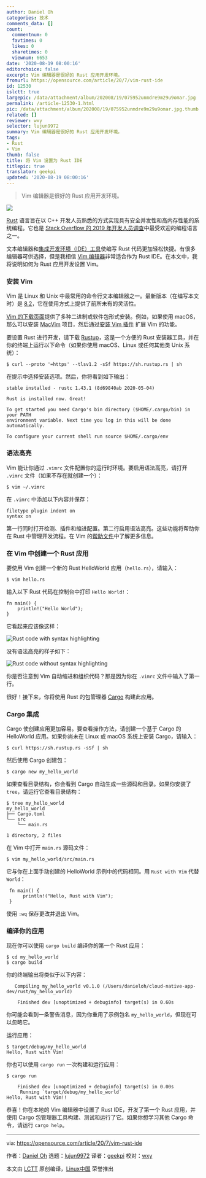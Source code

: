 ```yaml
---
author: Daniel Oh
categories: 技术
comments_data: []
count:
  commentnum: 0
  favtimes: 0
  likes: 0
  sharetimes: 0
  viewnum: 6653
date: '2020-08-19 08:00:16'
editorchoice: false
excerpt: Vim 编辑器是很好的 Rust 应用开发环境。
fromurl: https://opensource.com/article/20/7/vim-rust-ide
id: 12530
islctt: true
largepic: /data/attachment/album/202008/19/075952unmdre9m29u9omar.jpg
permalink: /article-12530-1.html
pic: /data/attachment/album/202008/19/075952unmdre9m29u9omar.jpg.thumb.jpg
related: []
reviewer: wxy
selector: lujun9972
summary: Vim 编辑器是很好的 Rust 应用开发环境。
tags:
- Rust
- Vim
thumb: false
title: 将 Vim 设置为 Rust IDE
titlepic: true
translator: geekpi
updated: '2020-08-19 08:00:16'
---
```



> 
> Vim 编辑器是很好的 Rust 应用开发环境。
> 
> 
> 


![](/data/attachment/album/202008/19/075952unmdre9m29u9omar.jpg)


[Rust](https://www.rust-lang.org/) 语言旨在以 C++ 开发人员熟悉的方式实现具有安全并发性和高内存性能的系统编程。它也是 [Stack Overflow 的 2019 年开发人员调查](https://insights.stackoverflow.com/survey/2019#technology-_-most-loved-dreaded-and-wanted-languages)中最受欢迎的编程语言之一。


文本编辑器和[集成开发环境（IDE）工具](https://en.wikipedia.org/wiki/Integrated_development_environment)使编写 Rust 代码更加轻松快捷。有很多编辑器可供选择，但是我相信 [Vim 编辑器](https://opensource.com/resources/what-vim)非常适合作为 Rust IDE。在本文中，我将说明如何为 Rust 应用开发设置 Vim。


### 安装 Vim


Vim 是 Linux 和 Unix 中最常用的命令行文本编辑器之一。最新版本（在编写本文时）是 [8.2](https://github.com/vim/vim)，它在使用方式上提供了前所未有的灵活性。


[Vim 的下载页面](https://www.vim.org/download.php)提供了多种二进制或软件包形式安装。例如，如果使用 macOS，那么可以安装 [MacVim](https://github.com/macvim-dev/macvim) 项目，然后通过[安装 Vim 插件](https://opensource.com/article/20/2/how-install-vim-plugins) 扩展 Vim 的功能。


要设置 Rust 进行开发，请下载 [Rustup](https://rustup.rs/)，这是一个方便的 Rust 安装器工具，并在你的终端上运行以下命令（如果你使用 macOS、Linux 或任何其他类 Unix 系统）：



```
$ curl --proto '=https' --tlsv1.2 -sSf https://sh.rustup.rs | sh

```

在提示中选择安装选项。然后，你将看到如下输出：



```
stable installed - rustc 1.43.1 (8d69840ab 2020-05-04)

Rust is installed now. Great!

To get started you need Cargo's bin directory ($HOME/.cargo/bin) in your PATH
environment variable. Next time you log in this will be done
automatically.

To configure your current shell run source $HOME/.cargo/env

```

### 语法高亮


Vim 能让你通过 `.vimrc` 文件配置你的运行时环境。要启用语法高亮，请打开 `.vimrc` 文件（如果不存在就创建一个）：



```
$ vim ~/.vimrc

```

在 `.vimrc` 中添加以下内容并保存：



```
filetype plugin indent on
syntax on

```

第一行同时打开检测、插件和缩进配置。第二行启用语法高亮。这些功能将帮助你在 Rust 中管理开发流程。在 Vim 的[帮助文件](http://vimdoc.sourceforge.net/htmldoc/filetype.html#:filetype-overview)中了解更多信息。


### 在 Vim 中创建一个 Rust 应用


要使用 Vim 创建一个新的 Rust HelloWorld 应用（`hello.rs`），请输入：



```
$ vim hello.rs

```

输入以下 Rust 代码在控制台中打印 `Hello World!`：



```
fn main() {
    println!("Hello World");
}

```

它看起来应该像这样：


![Rust code with syntax highlighting](/data/attachment/album/202008/19/080022qytdrq6dwf3szyi3.png "Rust code with syntax highlighting")


没有语法高亮的样子如下：


![Rust code without syntax highlighting](/data/attachment/album/202008/19/080026tdxoedzerrd2eznn.png "Rust code without syntax highlighting")


你是否注意到 Vim 自动缩进和组织代码？那是因为你在 `.vimrc` 文件中输入了第一行。


很好！接下来，你将使用 Rust 的包管理器 [Cargo](https://opensource.com/article/20/3/rust-cargo) 构建此应用。


### Cargo 集成


Cargo 使创建应用更加容易。要查看操作方法，请创建一个基于 Cargo 的 HelloWorld 应用。如果你尚未在 Linux 或 macOS 系统上安装 Cargo，请输入：



```
$ curl https://sh.rustup.rs -sSf | sh

```

然后使用 Cargo 创建包：



```
$ cargo new my_hello_world

```

如果查看目录结构，你会看到 Cargo 自动生成一些源码和目录。如果你安装了 `tree`，请运行它查看目录结构：



```
$ tree my_hello_world
my_hello_world
├── Cargo.toml
└── src
    └── main.rs

1 directory, 2 files

```

在 Vim 中打开 `main.rs` 源码文件：



```
$ vim my_hello_world/src/main.rs

```

它与你在上面手动创建的 HelloWorld 示例中的代码相同。用 `Rust with Vim` 代替 `World`：



```
 fn main() {
      println!("Hello, Rust with Vim");
 }

```

使用 `:wq` 保存更改并退出 Vim。


### 编译你的应用


现在你可以使用 `cargo build` 编译你的第一个 Rust 应用：



```
$ cd my_hello_world
$ cargo build

```

你的终端输出将类似于以下内容：



```
   Compiling my_hello_world v0.1.0 (/Users/danieloh/cloud-native-app-dev/rust/my_hello_world)

    Finished dev [unoptimized + debuginfo] target(s) in 0.60s

```

你可能会看到一条警告消息，因为你重用了示例包名 `my_hello_world`，但现在可以忽略它。


运行应用：



```
$ target/debug/my_hello_world
Hello, Rust with Vim!

```

你也可以使用 `cargo run` 一次构建和运行应用：



```
$ cargo run
 
    Finished dev [unoptimized + debuginfo] target(s) in 0.00s
     Running `target/debug/my_hello_world`
Hello, Rust with Vim!!

```

恭喜！你在本地的 Vim 编辑器中设置了 Rust IDE，开发了第一个 Rust 应用，并使用 Cargo 包管理器工具构建、测试和运行了它。如果你想学习其他 Cargo 命令，请运行 `cargo help`。




---


via: <https://opensource.com/article/20/7/vim-rust-ide>


作者：[Daniel Oh](https://opensource.com/users/daniel-oh) 选题：[lujun9972](https://github.com/lujun9972) 译者：[geekpi](https://github.com/geekpi) 校对：[wxy](https://github.com/wxy)


本文由 [LCTT](https://github.com/LCTT/TranslateProject) 原创编译，[Linux中国](https://linux.cn/) 荣誉推出